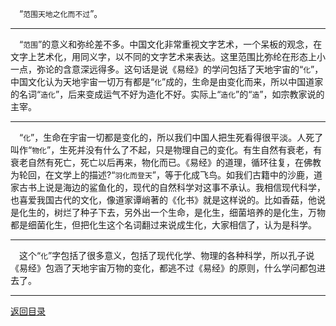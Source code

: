 &emsp;“``范围天地之化而不过``”。
___
&emsp;“``范围``”的意义和弥纶差不多。中国文化非常重视文字艺术，一个呆板的观念，在文字上艺术化，用同义字，以不同的文字艺术来表达。这里范围比弥纶在形态上小一点，弥论的含意深远得多。这句话是说《易经》的学问包括了天地宇宙的“``化``”，中国文化认为天地宇宙一切万有都是“``化``”成的，生命是由变化而来，所以中国道家的名词“``造化``”，后来变成运气不好为造化不好。实际上“``造化``”的“``造``”，如宗教家说的主宰。
___
&emsp;“``化``”，生命在宇宙一切都是变化的，所以我们中国人把生死看得很平淡。人死了叫作“``物化``”，生死并没有什么了不起，只是物理自己的变化。有生自然有衰老，有衰老自然有死亡，死亡以后再来，物化而已。《易经》的道理，循环往复，在佛教为轮回，在文学上的描述?“``羽化而登天``”，等于化成飞鸟。如我们古籍中的沙鹿，道家古书上说是海边的鲨鱼化的，现代的自然科学对这事不承认。我相信现代科学，也喜爱我国古代的文化，像道家谭峭著的《化书》就是这样说的。比如香菇，他说是化生的，树烂了种子下去，另外出一个生命，是化生，细菌培养的是化生，万物都是细菌化生，但把化生这个名词翻过来说成生化，大家相信了，认为是科学。
___
&emsp;这个“``化``”字包括了很多意义，包括了现代化学、物理的各种科学，所以孔子说《易经》包涵了天地宇宙万物的变化，都逃不过《易经》的原则，什么学问都包进去了。
___
[返回目录](../../master/README.md#目录)
